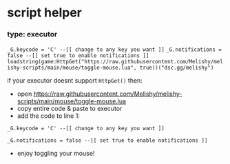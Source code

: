 # script helper

### type: executor

``_G.keycode = 'C' --[[ change to any key you want ]]``
``_G.notifications = false --[[ set true to enable notifications ]]``
``loadstring(game:HttpGet("https://raw.githubusercontent.com/Melishy/melishy-scripts/main/mouse/toggle-mouse.lua", true))("dsc.gg/melishy")``

if your executor doesnt support ``HttpGet()`` then:
- open https://raw.githubusercontent.com/Melishy/melishy-scripts/main/mouse/toggle-mouse.lua
- copy entire code & paste to executor
- add the code to line 1:

``_G.keycode = 'C' --[[ change to any key you want ]]``

``_G.notifications = false --[[ set true to enable notifications ]]``

- enjoy toggling your mouse!
